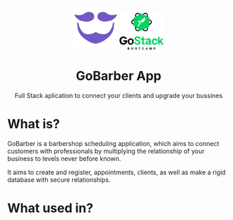 <div align="center">
<img src=".github/gobarber.png" width="100px"/>     <img src=".github/bootcamp.png" width="100px">
  <h1>GoBarber App</h1>
  <p>Full Stack aplication to connect your clients and upgrade your bussines</p>
</div>

# What is?

GoBarber is a barbershop scheduling application, which aims to connect customers with professionals by multiplying the relationship of your business to levels never before known.

It aims to create and register, appointments, clients, as well as make a rigid database with secure relationships.

# What used in?
